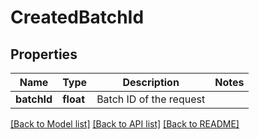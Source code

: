 # CreatedBatchId

## Properties
Name | Type | Description | Notes
------------ | ------------- | ------------- | -------------
**batchId** | **float** | Batch ID of the request | 

[[Back to Model list]](../../README.md#documentation-for-models) [[Back to API list]](../../README.md#documentation-for-api-endpoints) [[Back to README]](../../README.md)


